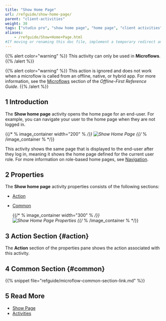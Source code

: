 ```yaml
---
title: "Show Home Page"
url: /refguide/show-home-page/
parent: "client-activities"
weight: 30
tags: ["studio pro", "show home page", "home page", "client activities"]
aliases:
    - /refguide/Show+Home+Page.html
#If moving or renaming this doc file, implement a temporary redirect and let the respective team know they should update the URL in the product. See Mapping to Products for more details.
---
```


{{% alert color="warning" %}}
This activity can only be used in **Microflows**.
{{% /alert %}}

{{% alert color="warning" %}}
This action is ignored and does not work when a microflow is called from an offline, native, or hybrid app. For more information, see the [Microflows](/refguide/offline-first/#microflows) section of the *Offline-First Reference Guide*.
{{% /alert %}}

## 1 Introduction

The **Show home page** activity opens the home page for an end-user. For example, you can navigate your user to the home page when they are not logged in. 

{{/* % image_container width="200" % */}}
![Show Home Page](/attachments/refguide/modeling/application-logic/microflows-and-nanoflows/activities/client-activities/show-home-page/show-home-page.png)
{{/* % /image_container % */}}

This activity shows the same page that is displayed to the end-user after they log in, meaning it shows the home page defined for the current user role. For more information on role-based home pages, see [Navigation](/refguide/navigation/).

## 2 Properties

The **Show home page** activity properties consists of the following sections:

* [Action](#action)

* [Common](#common)

    {{/* % image_container width="300" % */}}
![Show Home Page Properties](/attachments/refguide/modeling/application-logic/microflows-and-nanoflows/activities/client-activities/show-home-page/show-home-page-properties.png)
{{/* % /image_container % */}}

## 3 Action Section {#action}

The **Action** section of the properties pane shows the action associated with this activity.

## 4 Common Section {#common}

{{% snippet file="refguide/microflow-common-section-link.md" %}}

## 5 Read More

* [Show Page](/refguide/show-page/)
* [Activities](/refguide/activities/)

